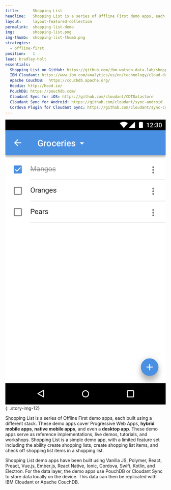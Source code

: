 ```yaml
---
title:      Shopping List
headline:   Shopping List is a series of Offline First demo apps, each built using a different stack.
layout:     layout-featured-collection
permalink:  shopping-list-demo
img:        shopping-list.png
img-thumb:  shopping-list-thumb.png
strategies:
  - offline-first
position:	1
lead: bradley-holt
essentials:
  Shopping List on GitHub: https://github.com/ibm-watson-data-lab/shopping-list
  IBM Cloudant: https://www.ibm.com/analytics/us/en/technology/cloud-data-services/cloudant/
  Apache CouchDB:  https://couchdb.apache.org/
  Hoodie: http://hood.ie/
  PouchDB: https://pouchdb.com/
  Cloudant Sync for iOS: https://github.com/cloudant/CDTDatastore
  Cloudant Sync for Android: https://github.com/cloudant/sync-android
  Cordova Plugin for Cloudant Sync: https://github.com/cloudant/sync-cordova-plugin
---
```


![Screen shot of the Shopping List demo app.](/img/shopping-list.png "The Shopping List demo app"){: .story-img-12}


Shopping List is a series of Offline First demo apps, each built using a different stack. These demo apps cover Progressive Web Apps, **hybrid mobile apps**, **native mobile apps**, and even a **desktop app**. These demo apps serve as reference implementations, live demos, tutorials, and workshops. Shopping List is a simple demo app, with a limited feature set including the ability create shopping lists, create shopping list items, and check off shopping list items in a shopping list.

Shopping List demo apps have been built using Vanilla JS, Polymer, React, Preact, Vue.js, Ember.js, React Native, Ionic, Cordova, Swift, Kotlin, and Electron. For the data layer, the demo apps use PouchDB or Cloudant Sync to store data locally on the device. This data can then be replicated with IBM Cloudant or Apache CouchDB.
